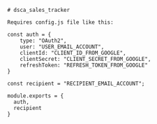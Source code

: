     # dsca_sales_tracker

    Requires config.js file like this: 

    const auth = {
        type: "OAuth2",
        user: "USER_EMAIL_ACCOUNT",
        clientId: "CLIENT_ID_FROM_GOOGLE",
        clientSecret: "CLIENT_SECRET_FROM_GOOGLE",
        refreshToken: "REFRESH_TOKEN_FROM_GOOGLE"
    }

    const recipient = "RECIPIENT_EMAIL_ACCOUNT";

    module.exports = {
      auth,
      recipient
    }
